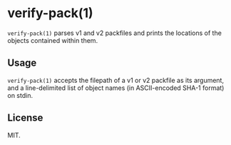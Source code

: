 # verify-pack(1)

`verify-pack(1)` parses v1 and v2 packfiles and prints the locations of the
objects contained within them.

## Usage

`verify-pack(1)` accepts the filepath of a v1 or v2 packfile as its argument,
and a line-delimited list of object names (in ASCII-encoded SHA-1 format) on
stdin.

## License

MIT.
